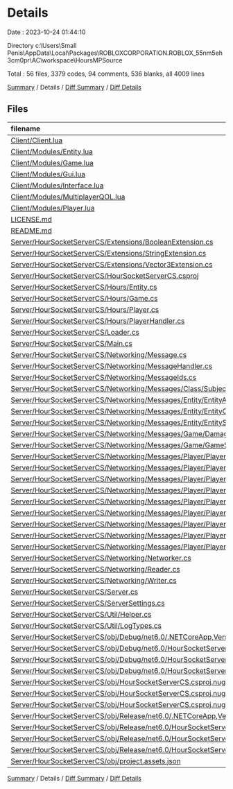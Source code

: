 # Details

Date : 2023-10-24 01:44:10

Directory c:\\Users\\Small Penis\\AppData\\Local\\Packages\\ROBLOXCORPORATION.ROBLOX_55nm5eh3cm0pr\\AC\\workspace\\HoursMPSource

Total : 56 files,  3379 codes, 94 comments, 536 blanks, all 4009 lines

[Summary](results.md) / Details / [Diff Summary](diff.md) / [Diff Details](diff-details.md)

## Files
| filename | language | code | comment | blank | total |
| :--- | :--- | ---: | ---: | ---: | ---: |
| [Client/Client.lua](/Client/Client.lua) | Lua | 824 | 17 | 117 | 958 |
| [Client/Modules/Entity.lua](/Client/Modules/Entity.lua) | Lua | 238 | 12 | 50 | 300 |
| [Client/Modules/Game.lua](/Client/Modules/Game.lua) | Lua | 156 | 5 | 28 | 189 |
| [Client/Modules/Gui.lua](/Client/Modules/Gui.lua) | Lua | 151 | 0 | 29 | 180 |
| [Client/Modules/Interface.lua](/Client/Modules/Interface.lua) | Lua | 271 | 1 | 25 | 297 |
| [Client/Modules/MultiplayerQOL.lua](/Client/Modules/MultiplayerQOL.lua) | Lua | 31 | 1 | 4 | 36 |
| [Client/Modules/Player.lua](/Client/Modules/Player.lua) | Lua | 198 | 9 | 44 | 251 |
| [LICENSE.md](/LICENSE.md) | Markdown | 17 | 0 | 4 | 21 |
| [README.md](/README.md) | Markdown | 40 | 0 | 13 | 53 |
| [Server/HourSocketServerCS/Extensions/BooleanExtension.cs](/Server/HourSocketServerCS/Extensions/BooleanExtension.cs) | C# | 14 | 0 | 2 | 16 |
| [Server/HourSocketServerCS/Extensions/StringExtension.cs](/Server/HourSocketServerCS/Extensions/StringExtension.cs) | C# | 31 | 0 | 4 | 35 |
| [Server/HourSocketServerCS/Extensions/Vector3Extension.cs](/Server/HourSocketServerCS/Extensions/Vector3Extension.cs) | C# | 13 | 0 | 2 | 15 |
| [Server/HourSocketServerCS/HourSocketServerCS.csproj](/Server/HourSocketServerCS/HourSocketServerCS.csproj) | XML | 15 | 0 | 5 | 20 |
| [Server/HourSocketServerCS/Hours/Entity.cs](/Server/HourSocketServerCS/Hours/Entity.cs) | C# | 37 | 0 | 9 | 46 |
| [Server/HourSocketServerCS/Hours/Game.cs](/Server/HourSocketServerCS/Hours/Game.cs) | C# | 48 | 1 | 11 | 60 |
| [Server/HourSocketServerCS/Hours/Player.cs](/Server/HourSocketServerCS/Hours/Player.cs) | C# | 51 | 2 | 15 | 68 |
| [Server/HourSocketServerCS/Hours/PlayerHandler.cs](/Server/HourSocketServerCS/Hours/PlayerHandler.cs) | C# | 54 | 0 | 11 | 65 |
| [Server/HourSocketServerCS/Loader.cs](/Server/HourSocketServerCS/Loader.cs) | C# | 19 | 0 | 4 | 23 |
| [Server/HourSocketServerCS/Main.cs](/Server/HourSocketServerCS/Main.cs) | C# | 42 | 0 | 9 | 51 |
| [Server/HourSocketServerCS/Networking/Message.cs](/Server/HourSocketServerCS/Networking/Message.cs) | C# | 16 | 0 | 3 | 19 |
| [Server/HourSocketServerCS/Networking/MessageHandler.cs](/Server/HourSocketServerCS/Networking/MessageHandler.cs) | C# | 38 | 0 | 5 | 43 |
| [Server/HourSocketServerCS/Networking/MessageIds.cs](/Server/HourSocketServerCS/Networking/MessageIds.cs) | C# | 25 | 0 | 2 | 27 |
| [Server/HourSocketServerCS/Networking/Messages/Class/SubjectPotionAddMessage.cs](/Server/HourSocketServerCS/Networking/Messages/Class/SubjectPotionAddMessage.cs) | C# | 27 | 1 | 5 | 33 |
| [Server/HourSocketServerCS/Networking/Messages/Entity/EntityAnimationMessage.cs](/Server/HourSocketServerCS/Networking/Messages/Entity/EntityAnimationMessage.cs) | C# | 30 | 4 | 6 | 40 |
| [Server/HourSocketServerCS/Networking/Messages/Entity/EntityCFrameMessage.cs](/Server/HourSocketServerCS/Networking/Messages/Entity/EntityCFrameMessage.cs) | C# | 35 | 1 | 7 | 43 |
| [Server/HourSocketServerCS/Networking/Messages/Entity/EntitySpawnMessage.cs](/Server/HourSocketServerCS/Networking/Messages/Entity/EntitySpawnMessage.cs) | C# | 41 | 1 | 7 | 49 |
| [Server/HourSocketServerCS/Networking/Messages/Game/DamageRequest.cs](/Server/HourSocketServerCS/Networking/Messages/Game/DamageRequest.cs) | C# | 29 | 0 | 5 | 34 |
| [Server/HourSocketServerCS/Networking/Messages/Game/GameStateChangedMessage.cs](/Server/HourSocketServerCS/Networking/Messages/Game/GameStateChangedMessage.cs) | C# | 27 | 0 | 5 | 32 |
| [Server/HourSocketServerCS/Networking/Messages/Player/PlayerCFrameMessage.cs](/Server/HourSocketServerCS/Networking/Messages/Player/PlayerCFrameMessage.cs) | C# | 21 | 0 | 4 | 25 |
| [Server/HourSocketServerCS/Networking/Messages/Player/PlayerChatMessage.cs](/Server/HourSocketServerCS/Networking/Messages/Player/PlayerChatMessage.cs) | C# | 29 | 0 | 6 | 35 |
| [Server/HourSocketServerCS/Networking/Messages/Player/PlayerDamagedMessage.cs](/Server/HourSocketServerCS/Networking/Messages/Player/PlayerDamagedMessage.cs) | C# | 35 | 3 | 7 | 45 |
| [Server/HourSocketServerCS/Networking/Messages/Player/PlayerDisconnectMessage.cs](/Server/HourSocketServerCS/Networking/Messages/Player/PlayerDisconnectMessage.cs) | C# | 21 | 0 | 4 | 25 |
| [Server/HourSocketServerCS/Networking/Messages/Player/PlayerInputMessage.cs](/Server/HourSocketServerCS/Networking/Messages/Player/PlayerInputMessage.cs) | C# | 33 | 0 | 5 | 38 |
| [Server/HourSocketServerCS/Networking/Messages/Player/PlayerKnockbackMessage.cs](/Server/HourSocketServerCS/Networking/Messages/Player/PlayerKnockbackMessage.cs) | C# | 31 | 0 | 7 | 38 |
| [Server/HourSocketServerCS/Networking/Messages/Player/PlayerPickTalentMessage.cs](/Server/HourSocketServerCS/Networking/Messages/Player/PlayerPickTalentMessage.cs) | C# | 43 | 0 | 6 | 49 |
| [Server/HourSocketServerCS/Networking/Messages/Player/PlayerRegisterMessage.cs](/Server/HourSocketServerCS/Networking/Messages/Player/PlayerRegisterMessage.cs) | C# | 45 | 2 | 7 | 54 |
| [Server/HourSocketServerCS/Networking/Messages/Player/PlayerStateMessage.cs](/Server/HourSocketServerCS/Networking/Messages/Player/PlayerStateMessage.cs) | C# | 35 | 0 | 7 | 42 |
| [Server/HourSocketServerCS/Networking/Networker.cs](/Server/HourSocketServerCS/Networking/Networker.cs) | C# | 39 | 0 | 4 | 43 |
| [Server/HourSocketServerCS/Networking/Reader.cs](/Server/HourSocketServerCS/Networking/Reader.cs) | C# | 67 | 0 | 6 | 73 |
| [Server/HourSocketServerCS/Networking/Writer.cs](/Server/HourSocketServerCS/Networking/Writer.cs) | C# | 29 | 0 | 7 | 36 |
| [Server/HourSocketServerCS/Server.cs](/Server/HourSocketServerCS/Server.cs) | C# | 55 | 4 | 9 | 68 |
| [Server/HourSocketServerCS/ServerSettings.cs](/Server/HourSocketServerCS/ServerSettings.cs) | C# | 12 | 6 | 3 | 21 |
| [Server/HourSocketServerCS/Util/Helper.cs](/Server/HourSocketServerCS/Util/Helper.cs) | C# | 44 | 0 | 5 | 49 |
| [Server/HourSocketServerCS/Util/LogTypes.cs](/Server/HourSocketServerCS/Util/LogTypes.cs) | C# | 12 | 0 | 2 | 14 |
| [Server/HourSocketServerCS/obj/Debug/net6.0/.NETCoreApp,Version=v6.0.AssemblyAttributes.cs](/Server/HourSocketServerCS/obj/Debug/net6.0/.NETCoreApp,Version=v6.0.AssemblyAttributes.cs) | C# | 3 | 1 | 1 | 5 |
| [Server/HourSocketServerCS/obj/Debug/net6.0/HourSocketServerCS.AssemblyInfo.cs](/Server/HourSocketServerCS/obj/Debug/net6.0/HourSocketServerCS.AssemblyInfo.cs) | C# | 9 | 10 | 5 | 24 |
| [Server/HourSocketServerCS/obj/Debug/net6.0/HourSocketServerCS.GeneratedMSBuildEditorConfig.editorconfig](/Server/HourSocketServerCS/obj/Debug/net6.0/HourSocketServerCS.GeneratedMSBuildEditorConfig.editorconfig) | Properties | 11 | 0 | 1 | 12 |
| [Server/HourSocketServerCS/obj/Debug/net6.0/HourSocketServerCS.GlobalUsings.g.cs](/Server/HourSocketServerCS/obj/Debug/net6.0/HourSocketServerCS.GlobalUsings.g.cs) | C# | 7 | 1 | 1 | 9 |
| [Server/HourSocketServerCS/obj/HourSocketServerCS.csproj.nuget.dgspec.json](/Server/HourSocketServerCS/obj/HourSocketServerCS.csproj.nuget.dgspec.json) | JSON | 77 | 0 | 0 | 77 |
| [Server/HourSocketServerCS/obj/HourSocketServerCS.csproj.nuget.g.props](/Server/HourSocketServerCS/obj/HourSocketServerCS.csproj.nuget.g.props) | XML | 16 | 0 | 0 | 16 |
| [Server/HourSocketServerCS/obj/HourSocketServerCS.csproj.nuget.g.targets](/Server/HourSocketServerCS/obj/HourSocketServerCS.csproj.nuget.g.targets) | XML | 2 | 0 | 0 | 2 |
| [Server/HourSocketServerCS/obj/Release/net6.0/.NETCoreApp,Version=v6.0.AssemblyAttributes.cs](/Server/HourSocketServerCS/obj/Release/net6.0/.NETCoreApp,Version=v6.0.AssemblyAttributes.cs) | C# | 3 | 1 | 1 | 5 |
| [Server/HourSocketServerCS/obj/Release/net6.0/HourSocketServerCS.AssemblyInfo.cs](/Server/HourSocketServerCS/obj/Release/net6.0/HourSocketServerCS.AssemblyInfo.cs) | C# | 9 | 10 | 5 | 24 |
| [Server/HourSocketServerCS/obj/Release/net6.0/HourSocketServerCS.GeneratedMSBuildEditorConfig.editorconfig](/Server/HourSocketServerCS/obj/Release/net6.0/HourSocketServerCS.GeneratedMSBuildEditorConfig.editorconfig) | Properties | 11 | 0 | 1 | 12 |
| [Server/HourSocketServerCS/obj/Release/net6.0/HourSocketServerCS.GlobalUsings.g.cs](/Server/HourSocketServerCS/obj/Release/net6.0/HourSocketServerCS.GlobalUsings.g.cs) | C# | 7 | 1 | 1 | 9 |
| [Server/HourSocketServerCS/obj/project.assets.json](/Server/HourSocketServerCS/obj/project.assets.json) | JSON | 155 | 0 | 0 | 155 |

[Summary](results.md) / Details / [Diff Summary](diff.md) / [Diff Details](diff-details.md)